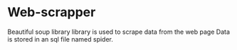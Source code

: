 # Web-scrapper
Beautiful soup library library is used to scrape data from the web page
Data is stored in an sql file named spider.
